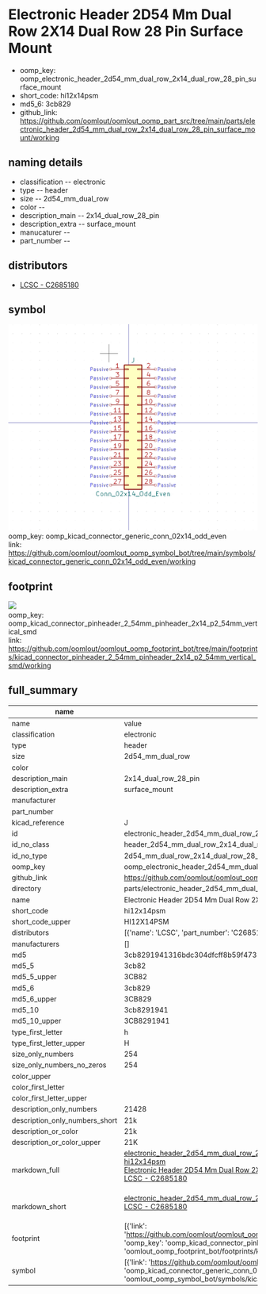 # Electronic Header 2D54 Mm Dual Row 2X14 Dual Row 28 Pin Surface Mount

  
* oomp_key: oomp_electronic_header_2d54_mm_dual_row_2x14_dual_row_28_pin_surface_mount 
* short_code: hi12x14psm
* md5_6: 3cb829  
* github_link: https://github.com/oomlout/oomlout_oomp_part_src/tree/main/parts/electronic_header_2d54_mm_dual_row_2x14_dual_row_28_pin_surface_mount/working  
## naming details
* classification -- electronic
* type -- header
* size -- 2d54_mm_dual_row
* color -- 
* description_main -- 2x14_dual_row_28_pin
* description_extra -- surface_mount
* manucaturer -- 
* part_number -- 

## distributors
* [LCSC - C2685180](https://lcsc.com/product-detail/C2685180.html)   


## symbol

![](symbol/0/working/working_600.png)  
oomp_key: oomp_kicad_connector_generic_conn_02x14_odd_even  
link: https://github.com/oomlout/oomlout_oomp_symbol_bot/tree/main/symbols/kicad_connector_generic_conn_02x14_odd_even/working  

## footprint

![](footprint/0/working/working_600.png)  
oomp_key: oomp_kicad_connector_pinheader_2_54mm_pinheader_2x14_p2_54mm_vertical_smd  
link: https://github.com/oomlout/oomlout_oomp_footprint_bot/tree/main/footprints/kicad_connector_pinheader_2_54mm_pinheader_2x14_p2_54mm_vertical_smd/working  

## full_summary
| name | value | 
| --- | --- | 
| name | value | 
| classification | electronic | 
| type | header | 
| size | 2d54_mm_dual_row | 
| color |  | 
| description_main | 2x14_dual_row_28_pin | 
| description_extra | surface_mount | 
| manufacturer |  | 
| part_number |  | 
| kicad_reference | J | 
| id | electronic_header_2d54_mm_dual_row_2x14_dual_row_28_pin_surface_mount | 
| id_no_class | header_2d54_mm_dual_row_2x14_dual_row_28_pin_surface_mount | 
| id_no_type | 2d54_mm_dual_row_2x14_dual_row_28_pin_surface_mount | 
| oomp_key | oomp_electronic_header_2d54_mm_dual_row_2x14_dual_row_28_pin_surface_mount | 
| github_link | https://github.com/oomlout/oomlout_oomp_part_src/tree/main/parts/electronic_header_2d54_mm_dual_row_2x14_dual_row_28_pin_surface_mount/working | 
| directory | parts/electronic_header_2d54_mm_dual_row_2x14_dual_row_28_pin_surface_mount | 
| name | Electronic Header 2D54 Mm Dual Row 2X14 Dual Row 28 Pin Surface Mount | 
| short_code | hi12x14psm | 
| short_code_upper | HI12X14PSM | 
| distributors | [{'name': 'LCSC', 'part_number': 'C2685180', 'link': 'https://lcsc.com/product-detail/C2685180.html', 'id': 'distributor_lcsc'}] | 
| manufacturers | [] | 
| md5 | 3cb8291941316bdc304dfcff8b59f473 | 
| md5_5 | 3cb82 | 
| md5_5_upper | 3CB82 | 
| md5_6 | 3cb829 | 
| md5_6_upper | 3CB829 | 
| md5_10 | 3cb8291941 | 
| md5_10_upper | 3CB8291941 | 
| type_first_letter | h | 
| type_first_letter_upper | H | 
| size_only_numbers | 254 | 
| size_only_numbers_no_zeros | 254 | 
| color_upper |  | 
| color_first_letter |  | 
| color_first_letter_upper |  | 
| description_only_numbers | 21428 | 
| description_only_numbers_short | 21k | 
| description_or_color | 21k | 
| description_or_color_upper | 21K | 
| markdown_full | [electronic_header_2d54_mm_dual_row_2x14_dual_row_28_pin_surface_mount](https://github.com/oomlout/oomlout_oomp_part_src/tree/main/parts/electronic_header_2d54_mm_dual_row_2x14_dual_row_28_pin_surface_mount/working)<br>[hi12x14psm](https://github.com/oomlout/oomlout_oomp_part_src/tree/main/parts/electronic_header_2d54_mm_dual_row_2x14_dual_row_28_pin_surface_mount/working)<br>[Electronic Header 2D54 Mm Dual Row 2X14 Dual Row 28 Pin Surface Mount](https://github.com/oomlout/oomlout_oomp_part_src/tree/main/parts/electronic_header_2d54_mm_dual_row_2x14_dual_row_28_pin_surface_mount/working)<br>[LCSC - C2685180<br>](https://lcsc.com/product-detail/C2685180.html)<br> | 
| markdown_short | [electronic_header_2d54_mm_dual_row_2x14_dual_row_28_pin_surface_mount](https://github.com/oomlout/oomlout_oomp_part_src/tree/main/parts/electronic_header_2d54_mm_dual_row_2x14_dual_row_28_pin_surface_mount/working)<br>[LCSC - C2685180<br>](https://lcsc.com/product-detail/C2685180.html)<br> | 
| footprint | [{'link': 'https://github.com/oomlout/oomlout_oomp_footprint_bot/tree/main/foootprntss/kicad_connector_pinheader_2_54mm_pinheader_2x14_p2_54mm_vertical_smd', 'oomp_key': 'oomp_kicad_connector_pinheader_2_54mm_pinheader_2x14_p2_54mm_vertical_smd', 'directory': 'oomlout_oomp_footprint_bot/footprints/kicad_connector_pinheader_2_54mm_pinheader_2x14_p2_54mm_vertical_smd//working/working.kicad_mod'}] | 
| symbol | [{'link': 'https://github.com/oomlout/oomlout_oomp_symbol_bot/tree/main/symbols/kicad_connector_generic_conn_02x14_odd_even', 'oomp_key': 'oomp_kicad_connector_generic_conn_02x14_odd_even', 'directory': 'oomlout_oomp_symbol_bot/symbols/kicad_connector_generic_conn_02x14_odd_even//working/working.kicad_sym'}] | 
